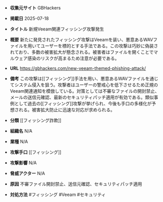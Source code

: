 - **収集元サイト**
GBHackers

- **掲載日**
2025-07-18

- **タイトル**
新規Veeam関連フィッシング攻撃発生

- **概要**
新たに発見されたフィッシング攻撃はVeeamを装い、悪意あるWAVファイルを用いてユーザーを標的とする手法である。この攻撃は巧妙に偽装されており、多数の被害拡大が懸念される。被害者はファイルを開くことでマルウェア感染のリスクが高まるため注意が必要である。

- **URL**
https://gbhackers.com/new-veeam-themed-phishing-attack/

- **備考**
この攻撃は[[フィッシング]]手法を用い、悪意あるWAVファイルを通じてシステム侵入を狙う。攻撃者はユーザーの警戒心を低下させるため正規のVeeam関連通知を模倣している。対策としては不審なファイルの開封禁止、メールの送信元確認、最新のセキュリティパッチ適用が有効である。類似事例として過去の[[フィッシング]]攻撃が挙げられ、今後も手口の多様化が予想される。被害拡大防止に迅速な対応が求められる。

- **分類**
[[フィッシング詐欺]]

- **組織名**
N/A

- **業種**
N/A

- **攻撃手口**
[[フィッシング]]

- **攻撃影響**
N/A

- **脅威アクター**
N/A

- **原因**
不審ファイル開封禁止、送信元確認、セキュリティパッチ適用

- **対処方法**
#フィッシング #Veeam #セキュリティ
